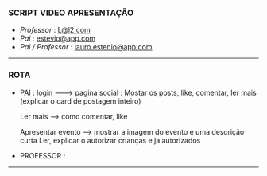 ### SCRIPT VIDEO APRESENTAÇÃO 
- _Professor_ : L@l2.com  
- _Pai_ : estevio@app.com
- _Pai / Professor_ : lauro.estenio@app.com
---

### ROTA
- PAI :
  login ---> pagina social : Mostar os posts, like, comentar, ler mais (explicar o card de postagem inteiro)
  
  Ler mais --> como comentar, like

  Apresentar evento -->  mostrar a imagem do evento e uma descrição curta
  Ler, explicar o autorizar crianças e ja autorizados

- PROFESSOR :
---
